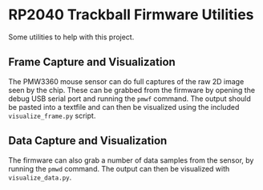 # RP2040 Trackball Firmware Utilities

Some utilities to help with this project.

## Frame Capture and Visualization

The PMW3360 mouse sensor can do full captures of the raw 2D image seen by the chip.
These can be grabbed from the firmware by opening the debug USB serial port and running the `pmwf` command.
The output should be pasted into a textfile and can then be visualized using the included `visualize_frame.py` script.

## Data Capture and Visualization

The firmware can also grab a number of data samples from the sensor, by running the `pmwd` command.
The output can then be visualized with `visualize_data.py`.
